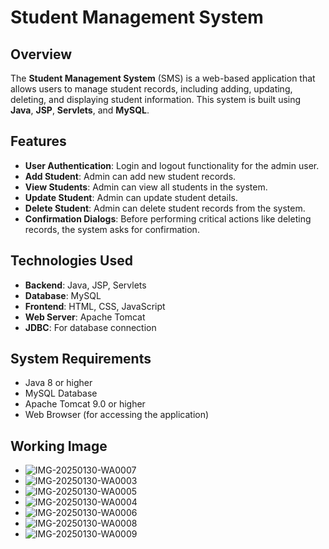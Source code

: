 # Student Management System

## Overview
The **Student Management System** (SMS) is a web-based application that allows users to manage student records, including adding, updating, deleting, and displaying student information. This system is built using **Java**, **JSP**, **Servlets**, and **MySQL**.

## Features
- **User Authentication**: Login and logout functionality for the admin user.
- **Add Student**: Admin can add new student records.
- **View Students**: Admin can view all students in the system.
- **Update Student**: Admin can update student details.
- **Delete Student**: Admin can delete student records from the system.
- **Confirmation Dialogs**: Before performing critical actions like deleting records, the system asks for confirmation.

## Technologies Used
- **Backend**: Java, JSP, Servlets
- **Database**: MySQL
- **Frontend**: HTML, CSS, JavaScript
- **Web Server**: Apache Tomcat
- **JDBC**: For database connection

## System Requirements
- Java 8 or higher
- MySQL Database
- Apache Tomcat 9.0 or higher
- Web Browser (for accessing the application)

## Working Image

- ![IMG-20250130-WA0007](https://github.com/user-attachments/assets/d5ebaa00-1755-4121-b032-695d180ab7ef)
- ![IMG-20250130-WA0003](https://github.com/user-attachments/assets/0c66121c-0f27-4436-bbd9-f188f26a6c04)
- ![IMG-20250130-WA0005](https://github.com/user-attachments/assets/d0cbeb5e-c795-43c8-b296-6562efaaf376)
- ![IMG-20250130-WA0004](https://github.com/user-attachments/assets/a0cd42dd-77eb-46f4-bbd9-00d2b987e54e)
- ![IMG-20250130-WA0006](https://github.com/user-attachments/assets/4a2c4012-1923-40ce-aff0-eb239a467810)
- ![IMG-20250130-WA0008](https://github.com/user-attachments/assets/16ac96ec-0862-4d60-a85c-b13866bdb2d9)
- ![IMG-20250130-WA0009](https://github.com/user-attachments/assets/29549bd9-522e-4e9d-864f-083db55316a6)


